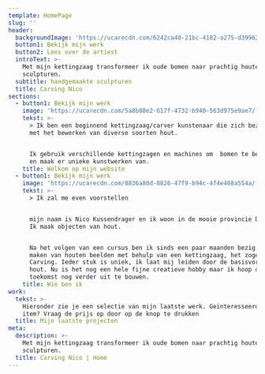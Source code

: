 ```yaml
---
template: HomePage
slug: ''
header:
  backgroundImage: 'https://ucarecdn.com/6242ca40-21bc-4182-a275-d39962cdc7e6/'
  button1: Bekijk mijn werk
  button2: Lees over de artiest
  introText: >-
    Met mijn kettingzaag transformeer ik oude bomen naar prachtig houten
    sculpturen.
  subtitle: handgemaakte sculpturen
  title: Carving Nico
sections:
  - button1: Bekijk mijn werk
    image: 'https://ucarecdn.com/5a8b88e2-617f-4732-b940-563d975e9ae7/'
    tekst: >-
      > Ik ben een beginnend kettingzaag/carver kunstenaar die zich bezig houd
      met het bewerken van diverse soorten hout.


      Ik gebruik verschillende kettingzagen en machines om  bomen te bewerken,
      en maak er unieke kunstwerken van.
    title: Welkom op mijn website
  - button1: Bekijk mijn werk
    image: 'https://ucarecdn.com/8836a80d-8826-47f9-b94c-4f4e468a554a/'
    tekst: >-
      > Ik zal me even voorstellen


      mijn naam is Nico Kussendrager en ik woon in de mooie provincie Drenthe.
      Ik maak objecten van hout. 


      Na het volgen van een cursus ben ik sinds een paar maanden bezig met het
      maken van houten beelden met behulp van een kettingzaag, het zogenaamde
      Carving. Ieder stuk is uniek, ik laat mij leiden door de basisvorm van het
      hout. Nu is het nog een hele fijne creatieve hobby maar ik hoop dit in de
      toekomst nog verder uit te bouwen.
    title: Wie ben ik
work:
  tekst: >-
    Hieronder zie je een selectie van mijn laatste werk. Geïnteresseerd in een
    item? Vraag de prijs op door op de knop te drukken
  title: Mijn laatste projecten
meta:
  description: >-
    Met mijn kettingzaag transformeer ik oude bomen naar prachtig houten
    sculpturen.
  title: Carving Nico | Home
---
```



